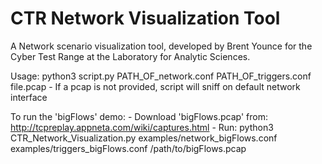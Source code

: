 # CTR Network Visualization Tool

A Network scenario visualization tool, developed by Brent Younce for
the Cyber Test Range at the Laboratory for Analytic Sciences.

Usage: python3 script.py PATH_OF_network.conf PATH_OF_triggers.conf file.pcap
	- If a pcap is not provided, script will sniff on default network interface

To run the 'bigFlows' demo:
	- Download 'bigFlows.pcap' from: http://tcpreplay.appneta.com/wiki/captures.html
	- Run: python3 CTR_Network_Visualization.py examples/network_bigFlows.conf examples/triggers_bigFlows.conf /path/to/bigFlows.pcap

